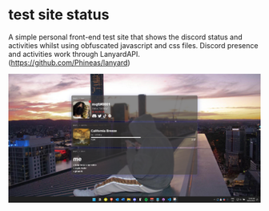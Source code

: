 # test site status
 A simple personal front-end test site that shows the discord status and activities whilst using obfuscated javascript and css files. Discord presence and activities work through LanyardAPI. (https://github.com/Phineas/lanyard)

![](preview%20img/readme%20preview.png)

